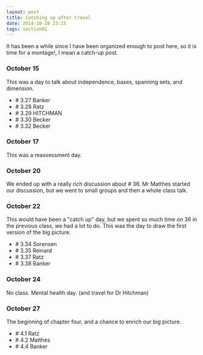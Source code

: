 ```yaml
---
layout: post
title: Catching up after travel
date: 2014-10-28 23:15
tags: section01
---
```


It has been a while since I have been organized enough to post here, so it is time
for a montage!, I mean a catch-up post.

### October 15

This was a day to talk about independence, bases, spanning sets, and dimension.

  * \# 3.27 Banker
  * \# 3.28 Ratz
  * \# 3.29 HITCHMAN
  * \# 3.30 Becker
  * \# 3.32 Becker

### October 17

This was a reassessment day.

### October 20

We ended up with a really rich discussion about \# 36. Mr Matthes started our
discussion, but we went to small groups and then a whole class talk.

### October 22

This would have been a "catch up" day, but we spent so much time on 36 in the
previous class, we had a lot to do. This was the day to draw the first version of
the big picture.

  * \# 3.34 Sorensen
  * \# 3.35 Reinard
  * \# 3.37 Ratz
  * \# 3.38 Banker

### October 24

No class. Mental health day. (and travel for Dr Hitchman)

### October 27

The beginning of chapter four, and a chance to enrich our big picture.

  * \# 4.1 Ratz
  * \# 4.2 Matthes
  * \# 4.4 Banker
